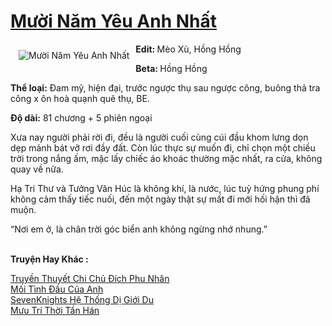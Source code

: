 <a href="https://utruyen.com/muoi-nam-yeu-anh-nhat/15060/" title="Mười Năm Yêu Anh Nhất"><h1>Mười Năm Yêu Anh Nhất</h1></a><div style="display:table"><img align="right" style="float: left; padding: 10px;" src="https://utruyen.com/images/story/200x260/muoi-nam-yeu-anh-nhat.jpg" alt="Mười Năm Yêu Anh Nhất"><b>Edit: </b>Mèo Xù, Hồng Hồng<p></p><b>Beta: </b>Hồng Hồng <p></p><b>Thể loại:</b> Đam mỹ, hiện đại, trước ngược thụ sau ngược công, buông thả tra công x ôn hoà quạnh quẽ thụ, BE.<p></p><b>Độ dài:</b> 81 chương + 5 phiên ngoại<p></p>Xưa nay người phải rời đi, đều là người cuối cùng cúi đầu khom lưng dọn dẹp mảnh bát vỡ rơi đầy đất. Còn lúc thực sự muốn đi, chỉ chọn một chiều trời trong nắng ấm, mặc lấy chiếc áo khoác thường mặc nhất, ra cửa, không quay về nữa.<p></p>Hạ Tri Thư và Tưởng Văn Húc là không khí, là nước, lúc tuỳ hứng phung phí không cảm thấy tiếc nuối, đến một ngày thật sự mất đi mới hối hận thì đã muộn.<p></p>“Nơi em ở, là chân trời góc biển anh không ngừng nhớ nhung.”</div><p><br><b>Truyện Hay Khác :</b></p><a href="https://utruyen.com/truyen-thuyet-chi-chu-dich-phu-nhan/8815/" alt="Truyền Thuyết Chi Chủ Đích Phu Nhân">Truyền Thuyết Chi Chủ Đích Phu Nhân</a><br/><a href="https://github.com/quanluxury/ngontinhhot/tree/master/truyenhay/19374/" alt="Mối Tình Đầu Của Anh">Mối Tình Đầu Của Anh</a><br/><a href="https://github.com/quanluxury/ngontinhhot/tree/master/truyenhay/17312/" alt="SevenKnights Hệ Thống Dị Giới Du">SevenKnights Hệ Thống Dị Giới Du</a><br/><a href="https://truyenngontinhay.wordpress.com/2019/10/03/muu-tri-thoi-tan-han/" alt="Mưu Trí Thời Tần Hán">Mưu Trí Thời Tần Hán</a><br/>